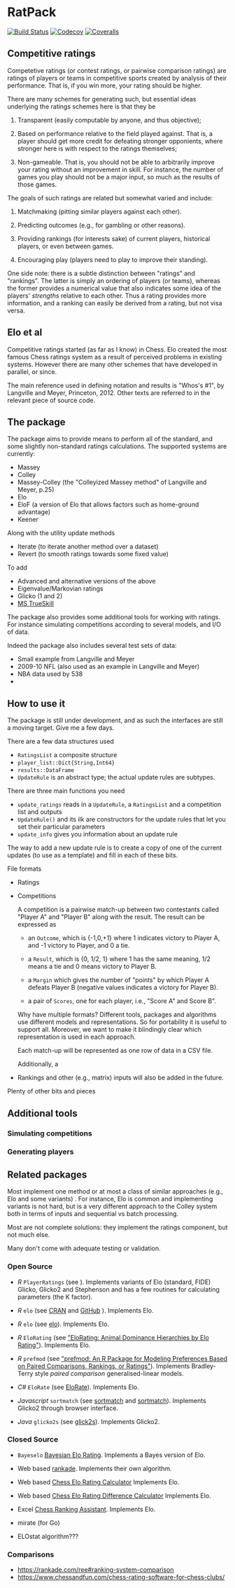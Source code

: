 # RatPack

[![Build Status](https://travis-ci.com/mroughan/RatPack.jl.svg?branch=master)](https://travis-ci.com/mroughan/RatPack.jl)
[![Codecov](https://codecov.io/gh/mroughan/RatPack.jl/branch/master/graph/badge.svg)](https://codecov.io/gh/mroughan/RatPack.jl)
[![Coveralls](https://coveralls.io/repos/github/mroughan/RatPack.jl/badge.svg?branch=master)](https://coveralls.io/github/mroughan/RatPack.jl?branch=master)


## Competitive ratings

Competetive ratings (or contest ratings, or pairwise comparison
ratings) are ratings of players or teams in competitive sports created
by analysis of their performance. That is, if you win more, your
rating should be higher.

There are many schemes for generating such, but essential ideas
underlying the ratings schemes here is that they be

1. Transparent (easily computable by anyone, and thus objective);

2. Based on performance relative to the field played against. That is,
   a player should get more credit for defeating stronger opponients,
   where stronger here is with respect to the ratings themselves; 

3. Non-gameable. That is, you should not be able to arbitrarily
   improve your rating without an improvement in skill. For instance,
   the number of games you play should not be a major input, so much
   as the results of those games. 

The goals of such ratings are related but somewhat varied and include:

1. Matchmaking (pitting similar players against each other).

2. Predicting outcomes (e.g., for gambling or other reasons).

3. Providing rankings (for interests sake) of current players, historical players, or even between games.

4. Encouraging play (players need to play to improve their standing).

One side note: there is a subtle distinction between "ratings" and
"rankings". The latter is simply an ordering of players (or teams),
whereas the former provides a numerical value that also indicates some
idea of the players' *strengths* relative to each other. Thus a rating
provides more information, and a ranking can easily be derived from a
rating, but not visa versa. 

## Elo et al

Competitive ratings started (as far as I know) in Chess. Elo created
the most famous Chess ratings system as a result of perceived problems
in existing systems. However there are many other schemes that have
developed in parallel, or since. 

The main reference used in defining notation and results is "Whos's
\#1", by Langville and Meyer, Princeton, 2012. Other texts are referred
to in the relevant piece of source code. 

## The package

The package aims to provide means to perform all of the standard, and
some slightly non-standard ratings calculations. The supported systems
are currently:

+ Massey
+ Colley
+ Massey-Colley (the "Colleyized Massey method" of Langville and Meyer, p.25)
+ Elo
+ EloF (a version of Elo that allows factors such as home-ground advantage)
+ Keener

Along with the utility update methods

+ Iterate (to iterate another method over a dataset)
+ Revert (to smooth ratings towards some fixed value)

To add

+ Advanced and alternative versions of the above
+ Eigenvalue/Markovian ratings
+ Glicko (1 and 2)
+ [MS TrueSkill](https://www.microsoft.com/en-us/research/project/trueskill-ranking-system/)

The package also provides some additional tools for working with
ratings. For instance simulating competitions according to several
models, and I/O of data.

Indeed the package also includes several test sets of data:

+ Small example from Langville and Meyer
+ 2009-10 NFL (also used as an example in Langville and Meyer)
+ NBA data used by 538
+ 

## How to use it 

The package is still under development, and as such the interfaces are
still a moving target. Give me a few days. 

There are a few data structures used

+ `RatingsList` a composite structure
+ `player_list::Dict{String,Int64}`
+  `results::DataFrame`
+ `UpdateRule` is an abstract type; the actual update rules are subtypes.

There are three main functions you need

+ `update_ratings` reads in a `UpdateRule`, a `RatingsList` and a competition list and outputs 
+ `UpdateRule()` and its ilk are constructors for the update rules that let you set their particular parameters
+  `update_info` gives you information about an update rule

The way to add a new update rule is to create a copy of one of the
current updates (to use as a template) and fill in each of these bits.

File formats

+ Ratings
+ Competitions

  A competition is a pairwise match-up between two contestants called
  "Player A" and "Player B" along with the result. The result can be
  expressed as

   + an `Outcome`, which is {-1,0,+1} where 1 indicates victory to Player
     A, and -1 victory to Player, and 0 a tie.

   + a `Result`, which is {0, 1/2, 1} where 1 has the same meaning,
     1/2 means a tie and 0 means victory to Player B.

   + a `Margin` which gives the number of "points" by which Player A
     defeats Player B (negative values indicates a victory for Player B).

   + a pair of `Scores`, one for each player, i.e., "Score A" and Score B".

  Why have multiple formats? Different tools, packages and algorithms
  use different models and representations. So for portability it is
  useful to support all. Moreover, we want to make it blindingly clear
  which representation is used in each approach.

  Each match-up will be represented as one row of data in a CSV file. 

  Additionally, a


+ Rankings and other (e.g., matrix) inputs will also be added in the
  future. 

Plenty of other bits and pieces


## Additional tools

### Simulating competitions


### Generating players




## Related packages


Most implement one method or at most a class of similar approaches
(e.g., Elo and some variants) . For instance, Elo is common and
implementing variants is not hard, but is a very different approach to
the Colley system both in terms of inputs and sequential vs batch
processing. 

Most are not complete solutions: they implement the ratings component,
but not much else.

Many don't come with adequate testing or validation. 

### Open Source

+ *R* `PlayerRatings` (see []()). Implements variants of Elo
  (standard, FIDE) Glicko, Glicko2 and Stephenson and has a few routines for
  calculating parameters (the K factor). 

+ *R* `elo` (see [CRAN](https://cran.r-project.org/web/packages/elo/vignettes/elo.html) and [GitHub](https://github.com/eheinzen/elo) ). Implements Elo. 

+ *R* `elo` (see [elo](https://rdrr.io/cran/elo/)). Implements Elo.

+ *R* `EloRating` (see ["EloRating: Animal Dominance Hierarchies by
  Elo Rating"](https://rdrr.io/cran/EloRating/)). Implements Elo.

+ *R* `prefmod` (see ["prefmod: An R Package for Modeling Preferences
  Based on Paired Comparisons, Rankings, or Ratings"]()). Implements
  Bradley-Terry style *paired comparison* generalised-linear models.

+ *C#* `EloRate` (see [EloRate](https://github.com/richardadalton/EloRate)). Implements Elo.

+ *Javascript* `sortmatch` (see [sortmatch](https://sortmatch.ca/) and
  [sortmatch](https://github.com/bradbeattie/sortmatch)). Implements
  Glicko2 through browser interface.

+ *Java* `glicko2s` (see 
  [glick2s](https://github.com/forwardloop/glicko2s/tree/master/src/main)). Implements
  Glicko2. 

### Closed Source


+ `Bayeselo` [Bayesian Elo Rating](https://www.remi-coulom.fr/Bayesian-Elo/). Implements a Bayes
   version of Elo.
+ Web based [rankade](https://rankade.com/). Implements their own algorithm.
+ Web based [Chess Elo Rating Calculator](http://www.qa76.net/elo)
   Implements Elo.
+ Web based [Chess Elo Rating Difference Calculator](http://www.3dkingdoms.com/chess/elo.htm)
   Implements Elo.
+ Excel [Chess Ranking Assistant](https://www.add-ins.com/free-products/chess-ranking-assistant.htm).
   Implements Elo.

+ mirate (for Go)

+ ELOstat algorithm???

### Comparisons

+ https://rankade.com/ree#ranking-system-comparison
+ https://www.chessandfun.com/chess-rating-software-for-chess-clubs/
